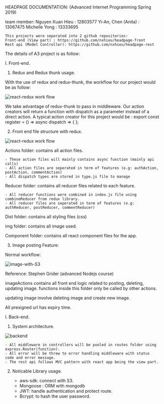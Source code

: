 HEADPAGE DOCUMENTATION: (Advanced Internet Programming Spring 2019)

team member:
Nguyen Xuan Hieu : 12803577
Yi-An, Chen (Anita) : 13067475
Michelle Yong : 13333695

    This projects were seperated into 2 github repositories:
    Front-end (View part) : https://github.com/nxhieu/headpage-front
    Rest api (Model Controller): https://github.com/nxhieu/headpage-rest

The details of A3 project is as follow:

I. Front-end.

1. Redux and Redux thunk usage.

With the use of redux and redux-thunk, the workflow for our project would be as follow:

![react-redux work flow](https://my-blog-1996.s3-ap-southeast-2.amazonaws.com/readme/redux-flow.png)

We take advantage of redux-thunk to pass in middleware. Our action creators will return a function with dispatch as a parameter instead of a direct action. A typical action creator for this project would be : export const register = () => async dispatch => { };

2. Front end file structure with redux.

![react-redux work flow](https://my-blog-1996.s3-ap-southeast-2.amazonaws.com/readme/Filfe+structure+Diagram.png)

Actions folder: contains all action files.

    - These action files will mainly contains async function (mainly api calls)
    - All action files are seperated in term of features (e.g: authAction, postAction, commentAction)
    - All dispatch types are stored in type.js file to manage

Reducer folder: contains all reducer files related to each feature.

    - All reducer functions were combined in index.js file using combineReducer from redux library.
    - All reducer files are seperated in term of features (e.g: authReducer, postReducer, commentReducer)

Dist folder: contains all styling files (css)

img folder: contains all image used.

Component folder: contains all react component files for the app.

3. Image posting Feature:

Normal workflow:

![image-with-S3](https://my-blog-1996.s3-ap-southeast-2.amazonaws.com/readme/Images3.png)

Reference: Stephen Grider (advanced Nodejs course)

imageActions contains all front end logic related to posting, deleting, updating image. functions inside this folder only be called by other actions.

updating image involve deleting image and create new image.

All presigned url has expiry time.

I. Back-end.

1. System architecture.

![backend](https://my-blog-1996.s3-ap-southeast-2.amazonaws.com/readme/backend.png)

    - All middleware in controllers will be pooled in routes folder using express.Router(function).
    - All error will be threw to error handling middleware with status code and error message.
    - The rest api follows MVC pattern with react app being the view part.

2. Noticable Library usage.

   - aws-sdk: connect with S3.
   - Mongoose : ORM with mongodb
   - JWT: handle authentication and protect route.
   - Bcrypt: to hash the user password.
